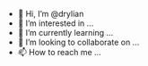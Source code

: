 - 👋 Hi, I’m @drylian
- 👀 I’m interested in ...
- 🌱 I’m currently learning ...
- 💞️ I’m looking to collaborate on ...
- 📫 How to reach me ...

<!---
drylian/drylian is a ✨ special ✨ repository because its `README.md` (this file) appears on your GitHub profile.
You can click the Preview link to take a look at your changes.
--->
